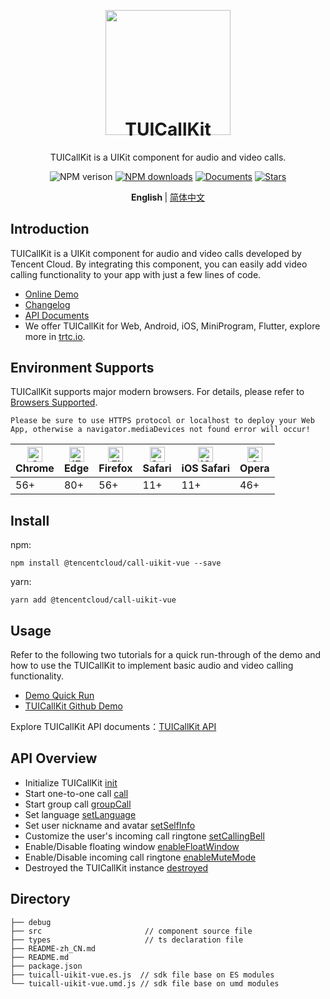 <p align="center">
  <a href="https://trtc.io/">
    <img width="200" src="https://web.sdk.qcloud.com/trtc/webrtc/assets/trtc.io-logo.png">
  </a>
</p>

<h1 align="center" style="margin-top: -40px">TUICallKit</h1>

<div align="center">

  TUICallKit is a UIKit component for audio and video calls.

  ![NPM verison](https://img.shields.io/npm/v/@tencentcloud/call-uikit-vue) [![NPM downloads](https://img.shields.io/npm/dw/@tencentcloud/call-uikit-vue)](https://www.npmjs.com/package/@tencentcloud/call-uikit-vue) [![Documents](https://img.shields.io/badge/-Documents-blue)](https://trtc.io/document/51015) [![Stars](https://img.shields.io/github/stars/tencentyun/TUICallKit?style=social)](https://github.com/tencentyun/TUICallKit)
</div>

<p align="center"> 
  <b> English </b> | <a href="https://github.com/tencentyun/TUICallKit/blob/main/Web/README.zh-CN.md"> 简体中文 </a>
</p>



## Introduction
TUICallKit is a UIKit component for audio and video calls developed by Tencent Cloud. By integrating this component, you can easily add video calling functionality to your app with just a few lines of code.

- [Online Demo](https://trtc.io/demo/homepage/#/detail?scene=callkit)
- [Changelog](https://trtc.io/document/51019)
- [API Documents](https://trtc.io/document/51015)
- We offer TUICallKit for Web, Android, iOS, MiniProgram, Flutter, explore more in [trtc.io](https://trtc.io/products/call).



## Environment Supports
TUICallKit supports major modern browsers. For details, please refer to [Browsers Supported](https://web.sdk.qcloud.com/trtc/webrtc/v5/doc/en/tutorial-05-info-browser.html).

```text
Please be sure to use HTTPS protocol or localhost to deploy your Web App, otherwise a navigator.mediaDevices not found error will occur!
```

| [<img src="https://web.sdk.qcloud.com/trtc/webrtc/assets/logo/chrome_48x48.png" alt="Chrome" width="24px" height="24px" />](http://godban.github.io/browsers-support-badges/)<br/>Chrome | [<img src="https://web.sdk.qcloud.com/trtc/webrtc/assets/logo/edge_48x48.png" alt="IE / Edge" width="24px" height="24px" />](http://godban.github.io/browsers-support-badges/)<br/> Edge | [<img src="https://web.sdk.qcloud.com/trtc/webrtc/assets/logo/firefox_48x48.png" alt="Firefox" width="24px" height="24px" />](http://godban.github.io/browsers-support-badges/)<br/>Firefox | [<img src="https://web.sdk.qcloud.com/trtc/webrtc/assets/logo/safari_48x48.png" alt="Safari" width="24px" height="24px" />](http://godban.github.io/browsers-support-badges/)<br/>Safari | [<img src="https://web.sdk.qcloud.com/trtc/webrtc/assets/logo/safari-ios_48x48.png" alt="iOS Safari" width="24px" height="24px" />](http://godban.github.io/browsers-support-badges/)<br/>iOS Safari | [<img src="https://web.sdk.qcloud.com/trtc/webrtc/assets/logo/opera_48x48.png" alt="Opera" width="24px" height="24px" />](http://godban.github.io/browsers-support-badges/)<br/>Opera |
| --------- | --------- | --------- | --------- | --------- | --------- |
| 56+ | 80+ | 56+ | 11+ | 11+ | 46+ |



## Install
npm:
```
npm install @tencentcloud/call-uikit-vue --save
```

yarn:
```
yarn add @tencentcloud/call-uikit-vue
```


## Usage
Refer to the following two tutorials for a quick run-through of the demo and how to use the TUICallKit to implement basic audio and video calling functionality.

- [Demo Quick Run](https://trtc.io/document/50993)
- [TUICallKit Github Demo](https://github.com/tencentyun/TUICallKit/tree/main/Web/basic-vue3)

Explore TUICallKit API documents：[TUICallKit API](https://trtc.io/document/51015)



## API Overview
  - Initialize TUICallKit [init](https://trtc.io/document/51015#init)
  - Start one-to-one call [call](https://trtc.io/document/51015#call)
  - Start group call [groupCall](https://trtc.io/document/51015#groupCall)
  - Set language [setLanguage](https://trtc.io/document/51015#setLanguage)
  - Set user nickname and avatar [setSelfInfo](https://trtc.io/document/51015#setSelfInfo)
  - Customize the user's incoming call ringtone [setCallingBell](https://trtc.io/document/51015#setCallingBell)
  - Enable/Disable floating window [enableFloatWindow](https://trtc.io/document/51015#enableFloatWindow)
  - Enable/Disable incoming call ringtone [enableMuteMode](https://trtc.io/document/51015#enableMuteMode)
  - Destroyed the TUICallKit instance [destroyed](https://trtc.io/document/51015#destroyed)



## Directory
```text
├── debug
├── src                       // component source file
├── types                     // ts declaration file
├── README-zh_CN.md
├── README.md
├── package.json
├── tuicall-uikit-vue.es.js  // sdk file base on ES modules
└── tuicall-uikit-vue.umd.js // sdk file base on umd modules
```
